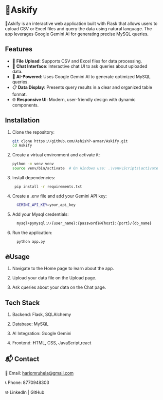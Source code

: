 # 🚀Askify

🚀Askify is an interactive web application built with Flask that allows users to upload CSV or Excel files and query the data using natural language. The app leverages Google Gemini AI for generating precise MySQL queries.

## Features
- 📂 **File Upload**: Supports CSV and Excel files for data processing.
- 💬 **Chat Interface**: Interactive chat UI to ask queries about uploaded data.
- 🧠 **AI-Powered**: Uses Google Gemini AI to generate optimized MySQL queries.
- 📋 **Data Display**: Presents query results in a clear and organized table format.
- 🌐 **Responsive UI**: Modern, user-friendly design with dynamic components.

## Installation
1. Clone the repository:
   ```bash
   git clone https://github.com/AshishP-armar/Askify.git
   cd Askify
2. Create a virtual environment and activate it:
     ```bash
     python -m venv venv
    source venv/bin/activate  # On Windows use: .\venv\Scripts\activate
3. Install dependencies:
    ```bash
     pip install -r requirements.txt
4. Create a .env file and add your Gemini API key:
   ```bash
     GEMINI_API_KEY=your_api_key
5. Add your Mysql credentials:
    ```bash
      mysql+pymysql://{user_name}:{password}@{host}:{port}/{db_name}
7. Run the application:
    ```bash
      python app.py
## 🔥Usage
1. Navigate to the Home page to learn about the app.

2. Upload your data file on the Upload page.

3. Ask queries about your data on the Chat page.

## Tech Stack
1. Backend: Flask, SQLAlchemy

2. Database: MySQL

3. AI Integration: Google Gemini

4. Frontend: HTML, CSS, JavaScript,react

## 📬 Contact
📧 Email: hariomruhela@gmail.com

📞 Phone: 8770948303

🌐 LinkedIn | GitHub



